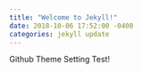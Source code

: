 ```yaml
---
title: "Welcome to Jekyll!"
date: 2018-10-06 17:52:00 -0400
categories: jekyll update
---
```


Github Theme Setting Test!
